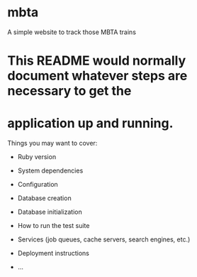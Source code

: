 # mbta
A simple website to track those MBTA trains


# This README would normally document whatever steps are necessary to get the
# application up and running.

Things you may want to cover:

* Ruby version

* System dependencies

* Configuration

* Database creation

* Database initialization

* How to run the test suite

* Services (job queues, cache servers, search engines, etc.)

* Deployment instructions

* ...
